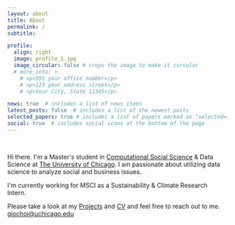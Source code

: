 ```yaml
---
layout: about
title: About
permalink: /
subtitle: 

profile:
  align: right
  image: profile_1.jpg
  image_circular: false # crops the image to make it circular
  # more_info: >
    # <p>555 your office number</p>
    # <p>123 your address street</p>
    # <p>Your City, State 12345</p>

news: true  # includes a list of news items
latest_posts: false  # includes a list of the newest posts
selected_papers: true # includes a list of papers marked as "selected={true}"
social: true  # includes social icons at the bottom of the page
---
```

<br>


Hi there. I'm a Master's student in [Computational Social Science](https://macss.uchicago.edu) & Data Science at [The University of Chicago](https://www.uchicago.edu). I am passionate about utilizing data science to analyze social and business issues.

I'm currently working for MSCI as a Sustainability & Climate Research Intern.





Please take a look at my [Projects](/publications/) and [CV](/cv/) and feel free to reach out to me. [giochoi@uchicago.edu](mailto:giochoi@uchicago.edu) 


